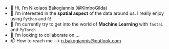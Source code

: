 - 👋 Hi, I’m Nikolaos Bakogiannis (@KimboGilda)
- 👀 I’m interested in the **spatial aspect** of the data around us. I really enjoy using `Python` and `R`!
- 🌱 I’m currently try to get into the world of **Machine Learning** with `fastai` and `PyTorch`
- 💞️ I’m looking to collaborate on ...
- 📫 How to reach me --> n.bakogiannis@outlook.com

<!---
KimboGilda/KimboGilda is a ✨ special ✨ repository because its `README.md` (this file) appears on your GitHub profile.
You can click the Preview link to take a look at your changes.
--->
